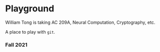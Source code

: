 # Playground
William Tong is taking AC 209A, Neural Computation, Cryptography, etc.

A place to play with `git`.

### Fall 2021
